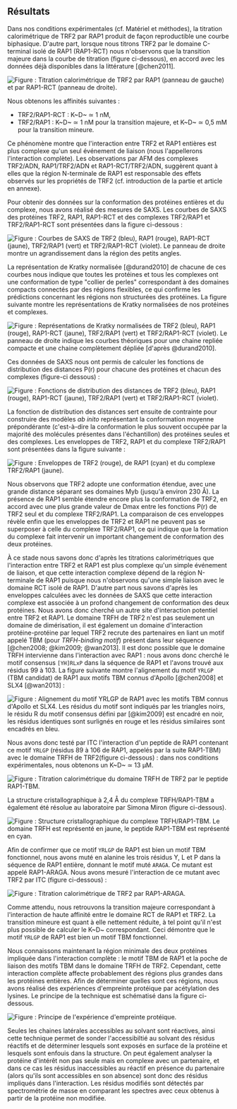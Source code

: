 ## Résultats

Dans nos conditions expérimentales (cf. Matériel et méthodes), la titration
calorimétrique de TRF2 par RAP1 produit de façon reproductible une courbe
biphasique. D'autre part, lorsque nous titrons TRF2 par le domaine C-terminal
isolé de RAP1 (RAP1-RCT) nous n'observons que la transition majeure dans la
courbe de titration (figure ci-dessous), en accord avec les données déjà
disponibles dans la littérature [@chen2011].

![Figure : Titration calorimétrique de TRF2 par RAP1 (panneau de gauche) et par RAP1-RCT (panneau de droite).](partie-1/figures/itc-t2-r1-rct.png)

Nous obtenons les affinités suivantes :

- TRF2/RAP1-RCT : K~D~ ≃ 1 nM,
- TRF2/RAP1 : K~D~ ≃ 1 nM pour la transition majeure, et K~D~ ≃ 0,5 mM pour la
  transition mineure.

Ce phénomène montre que l'interaction entre TRF2 et RAP1 entières est plus
complexe qu'un seul événement de liaison (nous l'appellerons l'interaction
complète). Les observations par AFM des complexes TRF2/ADN, RAP1/TRF2/ADN et
RAP1-RCT/TRF2/ADN, suggèrent quant à elles que la région N-terminale de RAP1 est
responsable des effets observés sur les propriétés de TRF2 (cf. introduction de
la partie et article en annexe).

Pour obtenir des données sur la conformation des protéines entières et du
complexe, nous avons réalisé des mesures de SAXS. Les courbes de SAXS des
protéines TRF2, RAP1, RAP1-RCT et des complexes TRF2/RAP1 et TRF2/RAP1-RCT sont
présentées dans la figure ci-dessous :

![Figure : Courbes de SAXS de TRF2 (bleu), RAP1 (rouge), RAP1-RCT (jaune), TRF2/RAP1 (vert) et TRF2/RAP1-RCT (violet). Le panneau de droite montre un agrandissement dans la région des petits angles.](partie-1/figures/courbes-saxs-t2r1.png)

La représentation de Kratky normalisée [@durand2010] de chacune de ces courbes
nous indique que toutes les protéines et tous les complexes ont une conformation
de type "collier de perles" correspondant à des domaines compacts connectés par
des régions flexibles, ce qui confirme les prédictions concernant les régions
non structurées des protéines. La figure suivante montre les représentations de
Kratky normalisées de nos protéines et complexes.

![Figure : Représentations de Kratky normalisées de TRF2 (bleu), RAP1 (rouge), RAP1-RCT (jaune), TRF2/RAP1 (vert) et TRF2/RAP1-RCT (violet). Le panneau de droite indique les courbes théoriques pour une chaine repliée compacte et une chaine complètement dépliée [d'après @durand2010].](partie-1/figures/kratky-plots-t2r1-th.png)

Ces données de SAXS nous ont permis de calculer les fonctions de distribution
des distances P(r) pour chacune des protéines et chacun des complexes (figure-ci
dessous) :

![Figure : Fonctions de distribution des distances de TRF2 (bleu), RAP1 (rouge), RAP1-RCT (jaune), TRF2/RAP1 (vert) et TRF2/RAP1-RCT (violet).](partie-1/figures/pr-t2r1.png)

La fonction de distribution des distances sert ensuite de contrainte pour
construire des modèles *ab inito* représentant la conformation moyenne
prépondérante (c'est-à-dire la conformation le plus souvent occupée par la
majorité des molécules présentes dans l'échantillon) des protéines seules et des
complexes. Les enveloppes de TRF2, RAP1 et du complexe TRF2/RAP1 sont présentées
dans la figure suivante :

![Figure : Enveloppes de TRF2 (rouge), de RAP1 (cyan) et du complexe TRF2/RAP1 (jaune).](partie-1/figures/enveloppes-t2r1.png)

Nous observons que TRF2 adopte une conformation étendue, avec une grande
distance séparant ses domaines Myb (jusqu'à environ 230 Å). La présence de RAP1
semble étendre encore plus la conformation de TRF2, en accord avec une plus
grande valeur de Dmax entre les fonctions P(r) de TRF2 seul et du complexe
TRF2/RAP1. La comparaison de ces enveloppes révèle enfin que les enveloppes de
TRF2 et RAP1 ne peuvent pas se superposer à celle du complexe TRF2/RAP1, ce qui
indique que la formation du complexe fait intervenir un important changement de
conformation des deux protéines.

À ce stade nous savons donc d'après les titrations calorimétriques que
l'interaction entre TRF2 et RAP1 est plus complexe qu'un simple événement de
liaison, et que cette interaction complexe dépend de la région N-terminale de
RAP1 puisque nous n'observons qu'une simple liaison avec le domaine RCT isolé de
RAP1. D'autre part nous savons d'après les enveloppes calculées avec les données
de SAXS que cette interaction complexe est associée à un profond changement de
conformation des deux protéines. Nous avons donc cherché un autre site
d'interaction potentiel entre TRF2 et RAP1. Le domaine TRFH de TRF2 n'est pas
seulement un domaine de dimérisation, il est également un domaine d'interaction
protéine-protéine par lequel TRF2 recrute des partenaires en liant un motif
appelé TBM (pour *TRFH-binding motif*) présent dans leur séquence
[@chen2008; @kim2009; @wan2013]. Il est donc possible que le domaine TRFH
intervienne dans l'interaction avec RAP1 : nous avons donc cherché le motif
consensus `[YH]RLxP` dans la séquence de RAP1 et l'avons trouvé aux résidus 99
à 103. La figure suivante montre l'alignement du motif `YRLGP` (TBM candidat) de
RAP1 aux motifs TBM connus d'Apollo [@chen2008] et SLX4 [@wan2013] :

![Figure : Alignement du motif YRLGP de RAP1 avec les motifs TBM connus d'Apollo et SLX4. Les résidus du motif sont indiqués par les triangles noirs, le résidu R du motif consensus défini par [@kim2009] est encadré en noir, les résidus identiques sont surlignés en rouge et les résidus similaires sont encadrés en bleu.](partie-1/figures/apollo-slx4-rap1-tbm.png)

Nous avons donc testé par ITC l'interaction d'un peptide de RAP1 contenant ce
motif `YRLGP` (résidus 89 à 106 de RAP1, appelés par la suite RAP1-TBM) avec le
domaine TRFH de TRF2(figure ci-dessous) : dans nos conditions expérimentales,
nous obtenons un K~D~ ≃ 13 μM.

![Figure : Titration calorimétrique du domaine TRFH de TRF2 par le peptide RAP1-TBM.](partie-1/figures/itc-rap1-tbm-trfh.png)

La structure cristallographique à 2,4 Å du complexe TRFH/RAP1-TBM a également
été résolue au laboratoire par Simona Miron (figure ci-dessous).

![Figure : Structure cristallographique du complexe TRFH/RAP1-TBM. Le domaine TRFH est représenté en jaune, le peptide RAP1-TBM est représenté en cyan.](partie-1/figures/structure-trfh-rap1-tbm.png)

Afin de confirmer que ce motif `YRLGP` de RAP1 est bien un motif TBM
fonctionnel, nous avons muté en alanine les trois résidus Y, L et P dans la
séquence de RAP1 entière, donnant le motif muté `ARAGA`. Ce mutant est appelé
RAP1-ARAGA. Nous avons mesuré l'interaction de ce mutant avec TRF2 par ITC
(figure ci-dessous) :

![Figure : Titration calorimétrique de TRF2 par RAP1-ARAGA.](partie-1/figures/itc-trf2-araga.png)

Comme attendu, nous retrouvons la transition majeure correspondant
à l'interaction de haute affinité entre le domaine RCT de RAP1 et TRF2.
La transition mineure est quant à elle nettement réduite, à tel point qu'il
n'est plus possible de calculer le K~D~ correspondant. Ceci démontre que le
motif `YRLGP` de RAP1 est bien un motif TBM fonctionnel.

Nous connaissons maintenant la région minimale des deux protéines impliquée dans
l'interaction complète : le motif TBM de RAP1 et la poche de liaison des motifs
TBM dans le domaine TRFH de TRF2. Cependant, cette interaction complète affecte
probablement des régions plus grandes dans les protéines entières. Afin de
déterminer quelles sont ces régions, nous avons réalisé des expériences
d'empreinte protéique par acétylation des lysines. Le principe de la technique
est schématisé dans la figure ci-dessous.

![Figure : Principe de l'expérience d'empreinte protéique.](partie-1/figures/footprint-principe.png)

Seules les chaines latérales accessibles au solvant sont réactives, ainsi cette
technique permet de sonder l'accessibiltié au solvant des résidus réactifs et de
déterminer lesquels sont exposés en surface de la protéine et lesquels sont
enfouis dans la structure. On peut également analyser la protéine d'intérêt non
pas seule mais en complexe avec un partenaire, et dans ce cas les résidus
inaccessibles au réactif en présence du partenaire (alors qu'ils sont
accessibles en son absence) sont donc des résidus impliqués dans l'interaction.
Les résidus modifiés sont détectés par spectrométrie de masse en comparant les
spectres avec ceux obtenus à partir de la protéine non modifiée.

